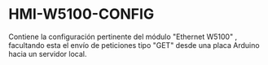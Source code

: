 # HMI-W5100-CONFIG
Contiene la configuración pertinente del módulo "Ethernet W5100" , facultando esta el envío de peticiones tipo "GET" desde una placa Arduino hacia un servidor local.
